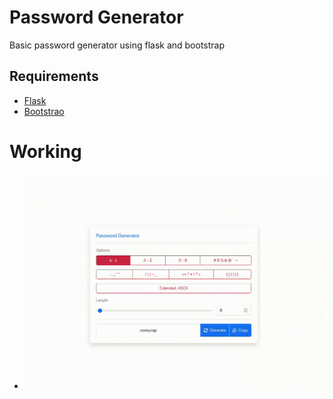 # Password Generator
Basic password generator using flask and bootstrap

## Requirements
+ [Flask](https://flask.palletsprojects.com/en/stable/ )
+ [Bootstrao](https://getbootstrap.com/ )

# Working
+ ![](./assets/video.gif)
